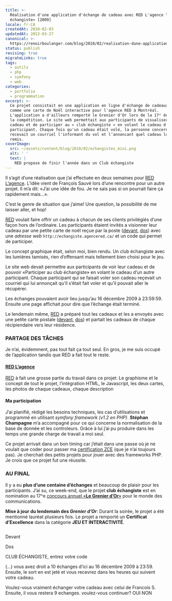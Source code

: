 ```yaml
---
title: >-
  Réalisation d'une application d'échange de cadeau avec RED L'agence le «club
  échangiste» [2009]
locale: fr-CA
createdAt: 2010-02-03
updatedAt: 2013-03-27
canonical: >-
  https://renoirboulanger.com/blog/2010/02/realisation-dune-application-dechange-de-cadeau-avec-red-lagence-le-%c2%abclub-echangiste%c2%bb-2009/
status: publish
revising: true
migrateLinks: true
tags:
  - outils
  - php
  - symfony
  - web
categories:
  - portfolio
  - programmation
excerpt: >-
  Ce projet consistait en une application en ligne d'échange de cadeaux, conçue
  comme une carte de Noël interactive pour l'agence RED à Montréal.
  L'application a d'ailleurs remporté le Grenier d'Or lors de la 17ᵉ édition de
  la compétition. Le site web permettait aux participants de visualiser leur
  cadeau et de participer au « club échangiste » en volant le cadeau d'un autre
  participant. Chaque fois qu'un cadeau était volé, la personne concernée
  recevait un courriel l'informant du vol et l’annoncant quel cadeau lui a été
  remis.
coverImage:
  src: ~/assets/content/blog/2010/02/echangistes_mini.png
  alt: ' '
  text: |
    RED propose de finir l'année dans un Club échangiste
---
```

<!--
migrateLinks:
  external: 2
  waybackMachine:
  - stephanchampagne.com
  - www.grenier.qc.ca
-->

Il s’agit d’une réalisation que j’ai effectuée en deux semaines pour
[RED L’agence](http://www.agencered.ca/). L’idée vient de François Sauvé lors
d’une rencontre pour un autre projet. Il m’a dit: «J’ai une idée de fou. Je ne
sais pas si on pourrait faire ça rapidement mais...».

C’est le genre de situation que j’aime! Une question, la possibilité de me
laisser aller, et hop!

[RED](http://www.agencered.ca/) voulait faire offrir un cadeau à chacun de ses
clients privilégiés d’une façon hors de l’ordinaire. Les participants étaient
invités a visionner leur cadeau par une petite carte de noël reçue par la poste
([devant](/blog/2010/02/realisation-dune-application-dechange-de-cadeau-avec-red-lagence#focus-devant),
[dos](/blog/2010/02/realisation-dune-application-dechange-de-cadeau-avec-red-lagence#focus-dos))
avec une _adresse web_ `http://echangiste.agencered.ca/` et un code qui permet
de participer.

Le concept graphique était, selon moi, bien rendu. Un club échangiste avec les
lumières tamisés, rien d’offensant mais tellement bien choisi pour le jeu.

Le site web devait permettre aux participants de voir leur cadeau et de pouvoir
«Participer au club échangiste» en volant le cadeau d’un autre participant.
Chaque participant qui se faisait voler son cadeau reçevait un courriel qui lui
annonçait qu’il s’était fait voler et qu’il pouvait aller le récupérer.

<!--more-->

Les échanges pouvaient avoir lieu jusqu’au 16 décembre 2009 à 23:59:59. Ensuite
une page affichait pour dire que l’échange était terminé.

Le lendemain même, [RED](http://www.agencered.ca/) a préparé tout les cadeaux et
les a envoyés avec une petite carte postale
([devant](~/assets/content/blog/2010/02/carte_postale_2_front.jpg),
[dos](~/assets/content/blog/2010/02/carte_postale_2_back.jpg)) et partait les
cadeaux de chaque récipiendaire vers leur résidence.

### PARTAGE DES TÂCHES

Je n’ai, évidemment, pas tout fait ça tout seul. En gros, je me suis occupé de
l’application tandis que RED a fait tout le reste.

#### [RED L’agence](http://www.agencered.ca/)

[RED](http://www.agencered.ca/) à fait une grosse partie du travail dans ce
projet: Le graphisme et le concept de tout le projet, l’intégration HTML, le
Javascript, les deux cartes, les photos de chaque cadeaux, chaque description

#### Ma participation

J’ai planifié, rédigé les besoins techniques, les cas d’utilisations et
programmé en utilisant _symfony framework (v1.2 en PHP)_.
**Stéphan Champagne** m’a accompagné pour ce qui
concerne la normalisation de la base de donnée et les controleurs. Grâce à lui
j’ai pu produire dans les temps une grande charge de travail a moi seul.

Ce projet arrivait dans un bon timing car j’était dans une passe où je ne
voulait que coder pour passer ma
[certification ZCE](/blog/2009/09/devenir-zend-certified-engineer-avec-php5/)
(que je n’ai toujours pas). Je cherchait des petits projets pour jouer avec des
frameworks PHP. Je crois que ce projet fut une réussite.

### AU FINAL

Il y a eu **plus d’une centaine d’échanges** et beaucoup de plaisir pour les
participants. J’ai su, ce week-end, que le projet **club échangiste** est en
nomination au 17^e  <!-- Janvier 2010 -->
[concours annuel «**Le Grenier d’Or**»](http://www.grenier.qc.ca/grenier-or/)
pour le monde des communications.

<!--
Traces still present 2024:
- https://www.facebook.com/departementdesmiracles.quebec/posts/pfbid04AoX9HannLPMXrL2VFVYkNeFFW3K5vp5KsxPxHMku6yLdgUYk5KCaCFaATzrna4Nl

Year after:
- XVIII Grenier https://www.facebook.com/departementdesmiracles.quebec/photos/pb.100046361871759.-2207520000/499361859674/?type=3

-->
**Mise à jour du lendemain des _Grenier d’Or_**: Durant la soirée, le projet a
été mentionné lauréat plusieurs fois. Le projet a remporté un **Certificat
d’Excellence** dans la catégorie **JEU ET INTERACTIVITÉ**.

<div style="overflow:hidden;clear:both;" class="thumbnails gallery flex flex-row flex-wrap">
<app-image class="w-1/3 focus-devant" id="focus-devant" src="~/assets/content/blog/2010/02/carte_postale_1_front.jpg" alt="Photo du devant de la carte postale. Il est écrit: RED propo de finir l’année dans un Club échangiste" figcaption=" ">

Devant

</app-image>
<app-image class="w-1/3 focus-dos" id="focus-dos" src="~/assets/content/blog/2010/02/carte_postale_1_back.jpg" alt="Photo du derrière de la carte postale. Il est écrit: Visitez echangiste.agencered.ca, entrez votre numéro d’accès exclusif et voyez le cadeau que RED vous offre (...)" figcaption=" ">

Dos

</app-image>
<app-image class="w-1/3" src="~/assets/content/blog/2010/02/scr_echange2009_Accueil.png" alt="Capture d’écran de l’application web avec image d’une porte avec affiche." figcaption=" ">

CLUB ÉCHANGISTE, entrez votre code

</app-image>
<app-image class="w-1/3" src="~/assets/content/blog/2010/02/scr_echange2009_Gifts.png" alt="Capture d’écran de l’application web on y voit une series de boîtes avec des photos de cadeaux. Nous voyons que c’est Eric T qui est connecté et le cadeau qu’il a pour le moment. Eric est présenté le choix de tenter d’échanger son cadeau encore 10 fois, et qu’il a jusqu’au 16 décembre 2009 a 23:00 pour le faire." figcaption=" ">

(...) vous avez droit a 10 échanges d’ici au 16 décembre 2009 à 23:59. Ensuite, le
sort en est jeté et vous recevrez dans les heures qui suivent votre
cadeau.

</app-image>
<app-image class="w-1/3" src="~/assets/content/blog/2010/02/scr_echange2009_Confirm.png" alt="Confirmation d'un échange" figcaption=" ">

Voulez-vous vraiment échanger votre cadeau avec celui de Francois S. Ensuite, il vous restera 9 echanges. voulez-vous continuer? OUI NON

</app-image>
<app-image class="w-1/3" src="~/assets/content/blog/2010/02/scr_echange2009_Ferme.png" alt="" figcaption=" ">

</app-image>
<app-image class="w-1/3" src="~/assets/content/blog/2010/02/carte_postale_2_front.jpg" alt="" figcaption=" ">

</app-image>
<app-image class="w-1/3" src="~/assets/content/blog/2010/02/carte_postale_2_back.jpg" alt="" figcaption=" ">

</app-image>
</div>
